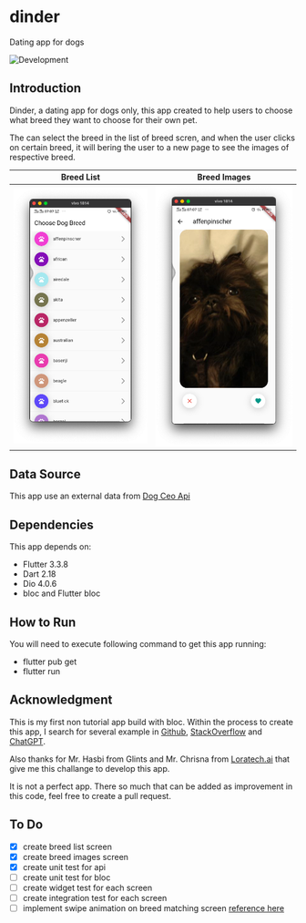 # dinder

Dating app for dogs

![Development](https://github.com/github/docs/actions/workflows/main.yml/badge.svg?branch=main)

## Introduction

Dinder, a dating app for dogs only, this app created to help users to choose what breed they want to choose for their own pet.

The can select the breed in the list of breed scren, and when the user clicks on certain breed, it will bering the user to a new page to see the images of respective breed.

|   Breed List  |  Breed Images |
| ------------- |:-------------:|
| ![Breed List](./ss/1.png "Breed List") | ![Breed Images](./ss/2.png "Breed Images") |

## Data Source

This app use an external data from [Dog Ceo Api](https://dog.ceo/api)

## Dependencies

This app depends on:

- Flutter 3.3.8
- Dart 2.18
- Dio 4.0.6
- bloc and Flutter bloc

## How to Run

You will need to execute following command to get this app running:

- flutter pub get
- flutter run

## Acknowledgment

This is my first non tutorial app build with bloc.
Within the process to create this app, I search for several example in [Github](github.com), [StackOverflow](stackoverflow.com) and [ChatGPT](https://chat.openai.com/chat).

Also thanks for Mr. Hasbi from Glints and Mr. Chrisna from [Loratech.ai](https://www.asklora.ai/) that give me this challange to develop this app.

It is not a perfect app. There so much that can be added as improvement in this code, feel free to create a pull request.

## To Do

- [x] create breed list screen
- [x] create breed images screen
- [x] create unit test for api
- [ ] create unit test for bloc
- [ ] create widget test for each screen
- [ ] create integration test for each screen
- [ ] implement swipe animation on breed matching screen [reference here](https://github.com/shubhamhackz/dating_app.git)
